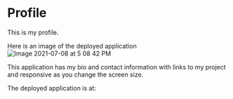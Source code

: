 # Profile

This is my profile.

Here is an image of the deployed application
![Image 2021-07-08 at 5 08 42 PM](https://user-images.githubusercontent.com/40348966/125001729-8fb47900-e010-11eb-8916-668a212510c8.png)


This application has my bio and contact information with links to my project and responsive as you change the screen size.

The deployed application is at:
